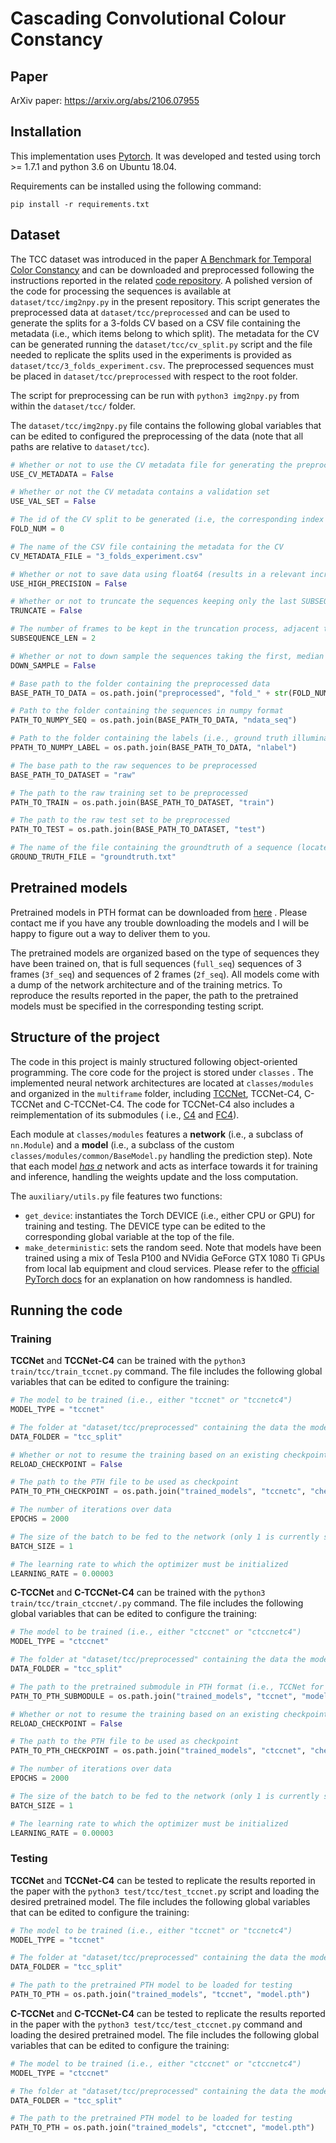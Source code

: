 # Cascading Convolutional Colour Constancy

## Paper

ArXiv paper: https://arxiv.org/abs/2106.07955

## Installation

This implementation uses [Pytorch](http://pytorch.org/). It was developed and tested using torch >= 1.7.1 and python 3.6
on Ubuntu 18.04.

Requirements can be installed using the following command:

```shell
pip install -r requirements.txt
```

## Dataset

The TCC dataset was introduced in the paper [A Benchmark for Temporal Color Constancy](https://arxiv.org/abs/2003.03763)
and can be downloaded and preprocessed following the instructions reported in the
related [code repository](https://github.com/yanlinqian/Temporal-Color-Constancy). A polished version of the code for
processing the sequences is available at `dataset/tcc/img2npy.py` in the present repository. This script generates the
preprocessed data at `dataset/tcc/preprocessed` and can be used to generate the splits for a 3-folds CV based on a CSV
file containing the metadata (i.e., which items belong to which split). The metadata for the CV can be generated running
the `dataset/tcc/cv_split.py` script and the file needed to replicate the splits used in the experiments is provided
as `dataset/tcc/3_folds_experiment.csv`. The preprocessed sequences must be placed in `dataset/tcc/preprocessed` with
respect to the root folder.

The script for preprocessing can be run with `python3 img2npy.py` from within the `dataset/tcc/` folder.

The  `dataset/tcc/img2npy.py` file contains the following global variables that can be edited to configured the
preprocessing of the data (note that all paths are relative to `dataset/tcc`).

```python
# Whether or not to use the CV metadata file for generating the preprocessed files
USE_CV_METADATA = False

# Whether or not the CV metadata contains a validation set
USE_VAL_SET = False

# The id of the CV split to be generated (i.e, the corresponding index in the CSV with the metadata) 
FOLD_NUM = 0

# The name of the CSV file containing the metadata for the CV
CV_METADATA_FILE = "3_folds_experiment.csv"

# Whether or not to save data using float64 (results in a relevant increase in space disk required)
USE_HIGH_PRECISION = False

# Whether or not to truncate the sequences keeping only the last SUBSEQUENCE_LEN frames
TRUNCATE = False

# The number of frames to be kept in the truncation process, adjacent to the shot frame (e.g., 2 means shot and preceding)
SUBSEQUENCE_LEN = 2

# Whether or not to down sample the sequences taking the first, median and shot frame only (note that this operation follows the truncation in the preprocessing pipeline)
DOWN_SAMPLE = False

# Base path to the folder containing the preprocessed data
BASE_PATH_TO_DATA = os.path.join("preprocessed", "fold_" + str(FOLD_NUM) if USE_CV_METADATA else "tcc_split")

# Path to the folder containing the sequences in numpy format
PATH_TO_NUMPY_SEQ = os.path.join(BASE_PATH_TO_DATA, "ndata_seq")

# Path to the folder containing the labels (i.e., ground truth illuminants) in numpy format
PPATH_TO_NUMPY_LABEL = os.path.join(BASE_PATH_TO_DATA, "nlabel")

# The base path to the raw sequences to be preprocessed
BASE_PATH_TO_DATASET = "raw"

# The path to the raw training set to be preprocessed
PATH_TO_TRAIN = os.path.join(BASE_PATH_TO_DATASET, "train")

# The path to the raw test set to be preprocessed
PATH_TO_TEST = os.path.join(BASE_PATH_TO_DATASET, "test")

# The name of the file containing the groundtruth of a sequence (located at, e.g., "raw/train/1/")
GROUND_TRUTH_FILE = "groundtruth.txt"
```

## Pretrained models

Pretrained models in PTH format can be downloaded
from [here](https://ubcca-my.sharepoint.com/:u:/r/personal/marizzo_student_ubc_ca/Documents/Models/iccv21.zip?csf=1&web=1&e=Xdu3vf)
. Please contact me if you have any trouble downloading the models and I will be happy to figure out a way to deliver
them to you.

The pretrained models are organized based on the type of sequences they have been trained on, that is full
sequences (`full_seq`) sequences of 3 frames (`3f_seq`) and sequences of 2 frames (`2f_seq`). All models come with a
dump of the network architecture and of the training metrics. To reproduce the results reported in the paper, the path
to the pretrained models must be specified in the corresponding testing script.

## Structure of the project

The code in this project is mainly structured following object-oriented programming. The core code for the project is
stored under `classes` . The implemented neural network architectures are located at `classes/modules` and organized in
the `multiframe` folder, including [TCCNet](https://github.com/yanlinqian/Temporal-Color-Constancy), TCCNet-C4, C-TCCNet
and C-TCCNet-C4. The code for TCCNet-C4 also includes a reimplementation of its submodules (
i.e., [C4](https://github.com/yhlscut/C4) and [FC4](https://github.com/yuanming-hu/fc4)).

Each module at `classes/modules` features a **network** (i.e., a subclass of `nn.Module`) and a **model** (i.e., a
subclass of the custom `classes/modules/common/BaseModel.py` handling the prediction step). Note that each
model *[has a](https://en.wikipedia.org/wiki/Has-a)* network and acts as interface towards it for training and
inference, handling the weights update and the loss computation.

The `auxiliary/utils.py` file features two functions:

* `get_device`: instantiates the Torch DEVICE (i.e., either CPU or GPU) for training and testing. The DEVICE type can be
  edited to the corresponding global variable at the top of the file.
* `make_deterministic`: sets the random seed. Note that models have been trained using a mix of Tesla P100 and NVidia
  GeForce GTX 1080 Ti GPUs from local lab equipment and cloud services. Please refer to
  the [official PyTorch docs](https://pytorch.org/docs/stable/notes/randomness.html) for an explanation on how
  randomness is handled.

## Running the code

### Training

**TCCNet** and **TCCNet-C4** can be trained with the `python3 train/tcc/train_tccnet.py` command. The file includes the
following global variables that can be edited to configure the training:

```python
# The model to be trained (i.e., either "tccnet" or "tccnetc4")
MODEL_TYPE = "tccnet"

# The folder at "dataset/tcc/preprocessed" containing the data the model must be trained on 
DATA_FOLDER = "tcc_split"

# Whether or not to resume the training based on an existing checkpoint model in PTH format
RELOAD_CHECKPOINT = False

# The path to the PTH file to be used as checkpoint
PATH_TO_PTH_CHECKPOINT = os.path.join("trained_models", "tccnetc", "checkpoint", "model.pth")

# The number of iterations over data
EPOCHS = 2000

# The size of the batch to be fed to the network (only 1 is currently supported) 
BATCH_SIZE = 1

# The learning rate to which the optimizer must be initialized
LEARNING_RATE = 0.00003
```

**C-TCCNet** and **C-TCCNet-C4** can be trained with the `python3 train/tcc/train_ctccnet/.py` command. The file
includes the following global variables that can be edited to configure the training:

```python
# The model to be trained (i.e., either "ctccnet" or "ctccnetc4")
MODEL_TYPE = "ctccnet"

# The folder at "dataset/tcc/preprocessed" containing the data the model must be trained on 
DATA_FOLDER = "tcc_split"

# The path to the pretrained submodule in PTH format (i.e., TCCNet for C-TCCNet and TCCNet-C4 for C-TCCNet-C4)
PATH_TO_PTH_SUBMODULE = os.path.join("trained_models", "tccnet", "model.pth")

# Whether or not to resume the training based on an existing checkpoint model in PTH format
RELOAD_CHECKPOINT = False

# The path to the PTH file to be used as checkpoint
PATH_TO_PTH_CHECKPOINT = os.path.join("trained_models", "ctccnet", "checkpoint", "model.pth")

# The number of iterations over data
EPOCHS = 2000

# The size of the batch to be fed to the network (only 1 is currently supported) 
BATCH_SIZE = 1

# The learning rate to which the optimizer must be initialized
LEARNING_RATE = 0.00003
```

### Testing

**TCCNet** and **TCCNet-C4** can be tested to replicate the results reported in the paper with
the `python3 test/tcc/test_tccnet.py` script and loading the desired pretrained model. The file includes the following
global variables that can be edited to configure the training:

```python
# The model to be trained (i.e., either "tccnet" or "tccnetc4")
MODEL_TYPE = "tccnet"

# The folder at "dataset/tcc/preprocessed" containing the data the model must be tested on 
DATA_FOLDER = "tcc_split"

# The path to the pretrained PTH model to be loaded for testing
PATH_TO_PTH = os.path.join("trained_models", "tccnet", "model.pth")
```

**C-TCCNet** and **C-TCCNet-C4** can be tested to replicate the results reported in the paper with
the `python3 test/tcc/test_ctccnet.py` command and loading the desired pretrained model. The file includes the following
global variables that can be edited to configure the training:

```python
# The model to be trained (i.e., either "ctccnet" or "ctccnetc4")
MODEL_TYPE = "ctccnet"

# The folder at "dataset/tcc/preprocessed" containing the data the model must be tested on 
DATA_FOLDER = "tcc_split"

# The path to the pretrained PTH model to be loaded for testing
PATH_TO_PTH = os.path.join("trained_models", "ctccnet", "model.pth")
```
